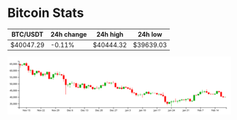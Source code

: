 # Bitcoin Stats

BTC/USDT|24h change|24h high|24h low|
|---|---|---|---|
|$40047.29|-0.11%|$40444.32|$39639.03|

<img src="./chart.svg">
